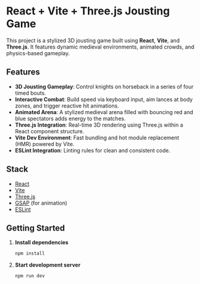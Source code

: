 # React + Vite + Three.js Jousting Game

This project is a stylized 3D jousting game built using **React**, **Vite**, and **Three.js**. It features dynamic medieval environments, animated crowds, and physics-based gameplay.

## Features

- **3D Jousting Gameplay**: Control knights on horseback in a series of four timed bouts.
- **Interactive Combat**: Build speed via keyboard input, aim lances at body zones, and trigger reactive hit animations.
- **Animated Arena**: A stylized medieval arena filled with bouncing red and blue spectators adds energy to the matches.
- **Three.js Integration**: Real-time 3D rendering using Three.js within a React component structure.
- **Vite Dev Environment**: Fast bundling and hot module replacement (HMR) powered by Vite.
- **ESLint Integration**: Linting rules for clean and consistent code.

## Stack

- [React](https://reactjs.org/)
- [Vite](https://vitejs.dev/)
- [Three.js](https://threejs.org/)
- [GSAP](https://gsap.com/) (for animation)
- [ESLint](https://eslint.org/)

## Getting Started

1. **Install dependencies**

   ```bash
   npm install
   ```

2. **Start development server**

   ```bash
   npm run dev
   ```
